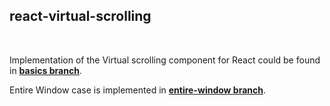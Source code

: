 ## react-virtual-scrolling

<br>

Implementation of the Virtual scrolling component for React could be found in **[basics branch](https://github.com/dhilt/react-virtual-scrolling/tree/basics)**.



Entire Window case is implemented in **[entire-window branch](https://github.com/dhilt/react-virtual-scrolling/tree/entire-window)**.
